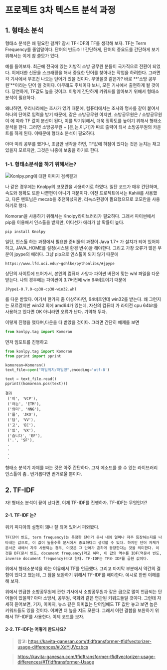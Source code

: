 # 프로젝트 3차 텍스트 분석 과정



## 1. 형태소 분석

형태소 분석은 왜 필요한 걸까? 잠시 TF-IDF의 TF를 생각해 보자. TF는 Term Frequency를 줄임말이다. 단어의 빈도수 !! 간단하게, 단어의 중요도를 간단하게 보기위해서는 이게 참 쓸모가 있다. 

예를 들어보자. 최근에 전국에 있는 지방직 소방 공무원 분들이 국가직으로 전환이 되었다. 이에대한 신문을 스크래핑을 해서 중요한 단어를 찾아내는 작업을 하려한다. 그러면 각 기사에서 무조건 나오는 단어가 있을 것이다. 무엇을것 같은가? 바로 **'소방 공무원'**이라는 단어 일 것이다. 아무래도 주체이다 보니, 모든 기사에서 출현하게 될 것이다. 당연하게, TF값도 높을 것이고. 이렇게 간단하게 키워드를 알아보기 위해서 형태소 분석이 필요하다. 

왜냐하면, 우리나라에는 조사가 있기 때문에, 컴퓨터에서는 조사와 명사를 같이 붙여서 하나의 단어로 입력을 받기 때문에, 같은 소방공무원 이지만, 소방공무원은 / 소방공무원이 에 따라 TF 값이 분산이 된다, 이를 막기위해서, 더욱 정확도를 높이기 위해서 형태소 분석을 한다. 그러면 소방공무원 + [은,는,이,가]가 따로 출력이 되서 소방공무원의 카운트를 하게 된다. 이때문에 형태소 분석이 필요하다. 

아마 미리 공부를 했거나, 조금만 생각을 하면, TF값에 허점이 있다는 것은 눈치는 채고 있을지 모르지만, 그것은 나중에 보충을 하기로 한다.



### 1-1. 형태소분석을 하기 위해서는?



 ![Konlpy.png에 대한 이미지 검색결과](https://konlpy-ko.readthedocs.io/ko/v0.4.3/_static/konlpy.png) 



나 같은 경우에는 Knolpy의 코모란을 사용하기로 하였다. 일단 코드가 매우 간단하며, 속도와 정확도 또한 나쁜편이 아니기 때문이다. 이전 프로젝트에서는 Kahiii를 사용했고, 다른 멘토님은 mecab을 추천하셨지만, 리눅스환경이 필요했으므로 코모란을 사용하기로 했다.



Komoran을 사용하기 위해서는 Knolpy라이브러리가 필요하다. 그래서 파이썬에서 pip을 이용해서 인스톨을 받지만, 어디선가 에러가 날 확률이 높다. 

```
pip install Knolpy
```

일단, 인스톨 하는 과정에서 필요한 준비물의 과정이 Java 1.7+ 가 설치가 되어 있어야 하고, JAVA_HOME를 설정(시스템 환경 변수)을 해야한다. 그리고 가장 오류가 많은 부분이 jpype의 에러다. 그냥 pip으로 인스톨이 되지 않기 때문에

```
https://www.lfd.uci.edu/~gohlke/pythonlibs/#jpype
```

상단의 사이트에 드어가서, 본인의 컴퓨터 사양과 파이썬 버전에 맞는 whl 파일을 다운 받는다. 나의 경우에는  파이썬이 3.7버전에 win 64비트이기 때문에 

```
JPype1‑0.7.0‑cp38‑cp38‑win32.whl
```

를 다운 받았다. 여기서 한가지 좀 이상하다면, 64비트인데 win32를 받는다. 왜 그런지는 모르겠지만 win32 외에 amd64가 있는데, 자신의 컴퓨터 가 라이전 cpu 64bit를 사용하고 있다면 OK 아니라면 오류가 난다. 기억해 두자.

이렇게 진행을 했다며,다운을 다 받았을 것이다. 그러면 간단히 예제를 보면

 ```python
from konlpy.tag import Komoran
 ```

먼저 임포트를 진행하고 

```python
from konlpy.tag import Komoran
from pprint import pprint

komorean=Komoran() 
text_file=open("파일위치/파일명",encoding='utf-8')

text = text_file.read()
pprint((komorean.pos(text)))
```

```
결과
 ('이', 'VCP'),
 ('라는', 'ETM'),
 ('의미', 'NNG'),
 ('를', 'JKO'),
 ('담', 'VV'),
 ('고', 'EC'),
 ('있', 'VX'),
 ('습니다', 'EF'),
 ('.', 'SF'),
 .
 .
 .
 .

```

형태소 분석기 자체를 짜는 것은 아주 간단하다. 그저 메소드를 쓸 수 있는 라이브러리 인스톨이 좀.. 번거롭다면 번거로울 뿐이다. 



## 2. TF-IDF

자! 형태소 분석이 끝이 났다면, 이제 TF-IDF를 진행하자. TF-IDF는 무엇인가?



#### 2-1. TF-IDF 는?

위키 피디아의 설명이 꽤나 잘 되어 있어서 퍼와봤다.

```
TF(단어 빈도, term frequency)는 특정한 단어가 문서 내에 얼마나 자주 등장하는지를 나타내는 값으로, 이 값이 높을수록 문서에서 중요하다고 생각할 수 있다. 하지만 단어 자체가 문서군 내에서 자주 사용되는 경우, 이것은 그 단어가 흔하게 등장한다는 것을 의미한다. 이것을 DF(문서 빈도, document frequency)라고 하며, 이 값의 역수를 IDF(역문서 빈도, inverse document frequency)라고 한다. TF-IDF는 TF와 IDF를 곱한 값이다.
```

위에서 형태소분석을 하는 이유에서 TF를 언급했다. 그리고 마지막 부분에서 약간의 결함이 있다고 했는데, 그 점을 보완하기 위해서 TF-IDF를 해야한다. 예시로 한번 이해를 해 보자. 

위에서 언급한 소방공무원에 관한 기사에서 소방공무원과 같은 급으로 많이 언급되는 단어들이 있을까? 아마 소방서, 공무원, 국회와 같은 연관된 키워드들일 것이다. 그런데 자세히 뜯어보면, 기자, 이미지, 뉴스 같은 의미없는 단어임에도 TF 값만 놓고 보면 높은 키워드들도 있을 것이다. 어쩌면 더 높을 지도 모른다. 그래서 이런 결함을 보완하기 위해서 TF-IDF를 사용한다.  이제 코드를 보자.



#### 2-2. TF-IDF는 어떻게 만드나요?

> 참고:  https://kavita-ganesan.com/tfidftransformer-tfidfvectorizer-usage-differences/#.XdYjJVczbcs 



>  https://kavita-ganesan.com/tfidftransformer-tfidfvectorizer-usage-differences/#Tfidftransformer-Usage 




































